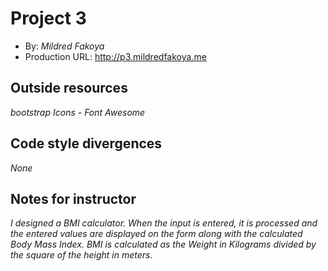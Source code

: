 # Project 3
+ By: *Mildred Fakoya*
+ Production URL: <http://p3.mildredfakoya.me>

## Outside resources
*bootstrap Icons - Font Awesome*

## Code style divergences
*None*

## Notes for instructor
*I designed a BMI calculator. When the input is entered, it is processed and the entered values are displayed on the form along with the calculated Body Mass Index. BMI is calculated as the Weight in Kilograms divided by the square of the height in meters.*
